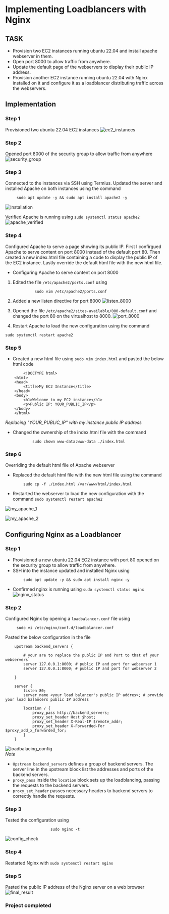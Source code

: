 # Implementing Loadblancers with Nginx

## TASK

-   Provision two EC2 instances running ubuntu 22.04 and install apache webserver in them. 
-   Open port 8000 to allow traffic from anywhere. 
-   Update the default page of the webservers to display their public IP address.
-   Provision another EC2 instance running ubuntu 22.04 with Nginx installed on it and configure it as a loadblancer distributing traffic across the webservers.

## Implementation
### Step 1
Provisioned two ubuntu 22.04 EC2 instances
![ec2_instances](./images/ec2_instances.png)

### Step 2
Opened port 8000 of the security group to allow traffic from anywhere
![security_group](./images/security_group.png)

### Step 3
Connected to the instances via SSH using Termius. Updated the server and installed Apache on both instances using the command
>
         sudo apt update -y && sudo apt install apache2 -y

![installation](./images/installation.png)

Verified Apache is running using `sudo systemctl status apache2`
![apache_verified](./images/apache_verified.png)

### Step 4
Configured Apache to serve a page showing its public IP. First I confirgued Apache to serve content on port 8000 instead of the default port 80. Then created a new index.html file containing a code to display the public IP of the EC2 instance. Lastly override the default html file with the new html file.
- Configuring Apache to serve content on port 8000
1.  Edited the file `/etc/apache2/ports.conf` using
>
                 sudo vim /etc/apache2/ports.conf
2.  Added a new listen directive for port 8000
![listen_8000](./images/listen_8000.png)

3.  Opened the file `/etc/apache2/sites-available/000-default.conf` and changed the port 80 on the virtualhost to 8000.
![port_8000](./images/port_8000.png)

4.  Restart Apache to load the new configuration using the command
>
    sudo systemctl restart apache2

### Step 5
- Created a new html file using `sudo vim index.html` and pasted the below html code
>
            <!DOCTYPE html>
        <html>
        <head>
            <title>My EC2 Instance</title>
        </head>
        <body>
            <h1>Welcome to my EC2 instance</h1>
            <p>Public IP: YOUR_PUBLIC_IP</p>
        </body>
        </html>

*Replacing "YOUR_PUBLIC_IP" with  my instance public IP address*

- Changed the ownership of the index.html file with the command 
>
                sudo chown www-data:www-data ./index.html

### Step 6
Overriding the default html file of Apache webserver
- Replaced the default html file with the new html file using the command
>   
            sudo cp -f ./index.html /var/www/html/index.html

- Restarted the webserver to load the new configuration with the command `sudo systemctl restart apache2`

![my_apache_1](./images/my_apache_1.png)

![my_apache_2](./images/my_apache_2.png)

## Configuring Nginx as a Loadblancer
### Step 1
- Provisioned a new ubuntu 22.04 EC2 instance with port 80 opened on the security group to allow traffic from anywhere.
- SSH into the instance updated and installed Nginx using 
>
            sudo apt update -y && sudo apt install nginx -y 

- Confirmed nginx is running using `sudo systemctl status nginx`
![nginx_status](./images/nginx_status.png)

### Step 2
Configured Nginx by opening a `loadbalancer.conf` file using 
>
         sudo vi /etc/nginx/conf.d/loadbalancer.conf

Pasted the below configuration in the file
>
            
        upstream backend_servers {

            # your are to replace the public IP and Port to that of your webservers
            server 127.0.0.1:8000; # public IP and port for webserser 1
            server 127.0.0.1:8000; # public IP and port for webserver 2

        }

        server {
            listen 80;
            server_name <your load balancer's public IP addres>; # provide your load balancers public IP address

            location / {
                proxy_pass http://backend_servers;
                proxy_set_header Host $host;
                proxy_set_header X-Real-IP $remote_addr;
                proxy_set_header X-Forwarded-For $proxy_add_x_forwarded_for;
            }
        }
![loadbalacing_config](./images/loadbalacing_config.png)    
*Note*
- `Upstream backend_servers` defines a group of backend servers. The server line in the upstream block list the addresses and ports of the backend servers.
- `proxy_pass` inside the `location` block sets up the loadblancing, passing the requests to the backend servers.
- `proxy_set_header` passes necessary headers to backend servers to correctly handle the requests.

### Step 3
Tested the configuration using
>
                        sudo nginx -t
![config_check](./images/config_check.png)

### Step 4
Restarted Nginx with `sudo systemctl restart nginx`

### Step 5
Pasted the public IP address of the Nginx server on a web browser
![final_result](./images/final_result.png)

### Project completed 